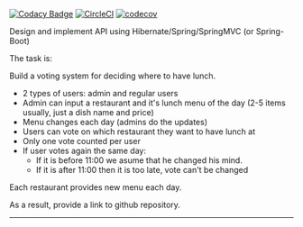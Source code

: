 [![Codacy Badge](https://api.codacy.com/project/badge/Grade/e881334d3a3243f9a2be5f4d1e71e0f4)](https://app.codacy.com/app/kiselev.anton.ev/RestaurantManagementSystem?utm_source=github.com&utm_medium=referral&utm_content=Anthony17J8/RestaurantManagementSystem&utm_campaign=Badge_Grade_Dashboard)
[![CircleCI](https://circleci.com/gh/Anthony17J8/RestaurantManagementSystem.svg?style=svg)](https://circleci.com/gh/Anthony17J8/RestaurantManagementSystem)
[![codecov](https://codecov.io/gh/Anthony17J8/RestaurantManagementSystem/branch/master/graph/badge.svg)](https://codecov.io/gh/Anthony17J8/RestaurantManagementSystem)

<p>Design and implement API using Hibernate/Spring/SpringMVC (or Spring-Boot) </p>
<p>The task is:</p>
<p>Build a voting system for deciding where to have lunch.</p>
<ul>
<li>2 types of users: admin and regular users</li>
<li>Admin can input a restaurant and it's lunch menu of the day (2-5 items usually, just a dish name and price)</li>
<li>Menu changes each day (admins do the updates)</li>
<li>Users can vote on which restaurant they want to have lunch at</li>
<li>Only one vote counted per user</li>
<li>If user votes again the same day:
<ul>
<li>If it is before 11:00 we asume that he changed his mind.</li>
<li>If it is after 11:00 then it is too late, vote can't be changed</li>
</ul>
</li>
</ul>
<p>Each restaurant provides new menu each day.</p>
<p>As a result, provide a link to github repository.</p>
<hr>